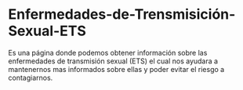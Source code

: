 # Enfermedades-de-Trensmisición-Sexual-ETS
Es una página donde podemos obtener información sobre las enfermedades de transmisión sexual (ETS) el cual nos ayudara a mantenernos mas informados sobre ellas y poder evitar el riesgo a contagiarnos.

